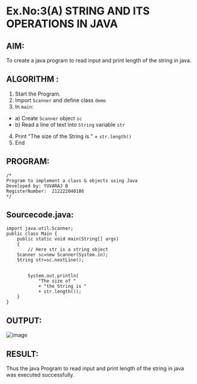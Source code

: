 # Ex.No:3(A) STRING AND ITS OPERATIONS IN JAVA

## AIM:

To create a java program to read input and print length of the string in java.

## ALGORITHM :

1.  Start the Program.
2.  Import `Scanner` and define class `demo`
3.  In `main`:

- a) Create `Scanner` object `sc`
- b) Read a line of text into `String` variable `str`

4. Print "The size of the String is " + `str.length()`
5. End

## PROGRAM:

```
/*
Program to implement a class & objects using Java
Developed by: YUVARAJ B
RegisterNumber:  212222040186
*/
```

## Sourcecode.java:

```
import java.util.Scanner;
public class Main {
	public static void main(String[] args)
	{
    	// Here str is a string object
   	Scanner sc=new Scanner(System.in);
   	String str=sc.nextLine();


    	System.out.println(
        	"The size of "
        	+ "the String is "
        	+ str.length());
	}
}
```

## OUTPUT:

![image](https://github.com/user-attachments/assets/4182d974-4794-4220-94a1-2db096882f0b)

## RESULT:

Thus the java Program to read input and print length of the string in java was executed successfully.
